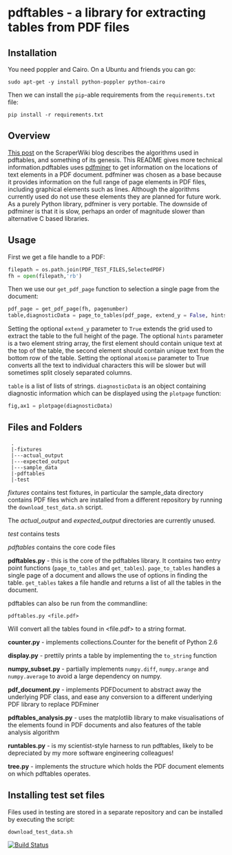 # pdftables - a library for extracting tables from PDF files

## Installation

You need poppler and Cairo. On a Ubuntu and friends you can go:

```
sudo apt-get -y install python-poppler python-cairo
```

Then we can install the `pip`-able requirements from the
`requirements.txt` file:

```
pip install -r requirements.txt
```

## Overview

[This post](http://blog.scraperwiki.com/2013/07/29/pdftables-a-python-library-for-getting-tables-out-of-pdf-files/) on the ScraperWiki blog describes the algorithms used in pdftables, and something of its genesis. This README gives more technical information.pdftables uses [pdfminer][1] to get information on the locations of text elements in a PDF document. pdfminer was chosen as a base because it provides information on the full range of page elements in PDF files, including graphical elements such as lines. Although the algorithms currently used do not use these elements they are planned for future work. As a purely Python library, pdfminer is very portable. The downside of pdfminer is that it is slow, perhaps an order of magnitude slower than alternative C based libraries.

## Usage ##
First we get a file handle to a PDF:
```python
filepath = os.path.join(PDF_TEST_FILES,SelectedPDF)
fh = open(filepath,'rb')
```
Then we use our `get_pdf_page` function to selection a single page from the document:
```python
pdf_page = get_pdf_page(fh, pagenumber)    
table,diagnosticData = page_to_tables(pdf_page, extend_y = False, hints = hints, atomise = False)
```
Setting the optional `extend_y` parameter to `True` extends the grid used to extract the table to the full height of the page.
The optional `hints` parameter is a two element string array, the first element should contain unique text at the top of the table,
the second element should contain unique text from the bottom row of the table.
Setting the optional `atomise` parameter to True converts all the text to individual characters this will be slower but will sometimes
split closely separated columns.

`table` is a list of lists of strings. `diagnosticData` is an object containing diagnostic information which can be displayed using
the `plotpage` function:

```python
fig,ax1 = plotpage(diagnosticData)
```
## Files and Folders ##

     .
     |-fixtures
     |---actual_output
     |---expected_output
     |---sample_data
     |-pdftables
     |-test

*fixtures* contains test fixtures, in particular the sample_data directory contains PDF files which are installed from a different repository by running the ```download_test_data.sh``` script. 

The *actual\_output* and *expected\_output* directories are currently unused.

*test* contains tests

*pdftables* contains the core code files

**pdftables.py** - this is the core of the pdftables library. It contains two entry point functions (```page_to_tables``` and ```get_tables```). ```page_to_tables``` handles a single page of a document and allows the use of options in finding the table. ```get_tables``` takes a file handle and returns a list of all the tables in the document.

pdftables can also be run from the commandline:

```pdftables.py <file.pdf>``` 

Will convert all the tables found in <file.pdf> to a string format.

**counter.py** - implements collections.Counter for the benefit of Python 2.6

**display.py** - prettily prints a table by implementing the ```to_string``` function

**numpy_subset.py** - partially implements ```numpy.diff```, ```numpy.arange``` and ```numpy.average``` to avoid a large dependency on numpy.

**pdf_document.py** - implements PDFDocument to abstract away the underlying PDF class, and ease any conversion to a different underlying PDF library to replace PDFminer

**pdftables_analysis.py** - uses the matplotlib library to make visualisations of the elements found in PDF documents and also features of the table analysis algorithm

**runtables.py** - is my scientist-style harness to run pdftables, likely to be depreciated by my more software engineering colleagues!

**tree.py** - implements the structure which holds the PDF document elements on which pdftables operates. 

## Installing test set files ##

Files used in testing are stored in a separate repository and can be installed by executing the script:
```
download_test_data.sh
```

[1]: http://www.unixuser.org/~euske/python/pdfminer/

[![Build Status](https://travis-ci.org/scraperwiki/pdftables.png)](https://travis-ci.org/scraperwiki/pdftables)

